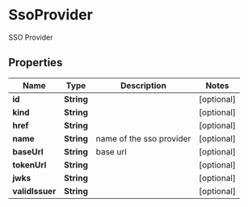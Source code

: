 

# SsoProvider

SSO Provider

## Properties

Name | Type | Description | Notes
------------ | ------------- | ------------- | -------------
**id** | **String** |  |  [optional]
**kind** | **String** |  |  [optional]
**href** | **String** |  |  [optional]
**name** | **String** | name of the sso provider |  [optional]
**baseUrl** | **String** | base url |  [optional]
**tokenUrl** | **String** |  |  [optional]
**jwks** | **String** |  |  [optional]
**validIssuer** | **String** |  |  [optional]



